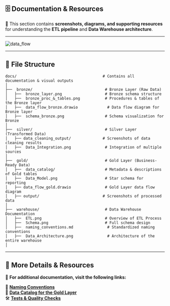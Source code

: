 ## 🗄️ **Documentation & Resources**  

📌 This section contains **screenshots, diagrams, and supporting resources** for understanding the **ETL pipeline** and **Data Warehouse architecture**.  

---
![data_flow](https://github.com/user-attachments/assets/c72c2d50-59da-4417-a24a-c32b813509e6)

---

## 📂 **File Structure**  

```
docs/                                      # Contains all documentation & visual outputs  
│  
├──  bronze/                                # Bronze Layer (Raw Data)  
│   ├──  bronze_layer.png                   # Bronze schema structure  
│   ├──  bronze_proc_&_tables.png           # Procedures & tables of the Bronze layer  
│   ├──  data_flow_bronze.drawio             # Data flow diagram for Bronze layer  
│   ├──  schema_bronze.png                  # Schema visualization for Bronze  
│  
├──  silver/                                # Silver Layer (Transformed Data)  
│   ├── data_cleaning_output/              # Screenshots of data cleaning results  
│   ├──  Data_Integration.png               # Integration of multiple sources  
│  
├──  gold/                                  # Gold Layer (Business-Ready Data)  
│   ├──  data_catalog/                      # Metadata & descriptions of Gold tables  
│   ├──  Data_Model.png                     # Star schema for reporting  
│   ├── data_flow_gold.drawio               # Gold Layer data flow diagram  
│   ├── output/                            # Screenshots of processed data  
│  
├──  warehouse/                             # Data Warehouse Documentation  
│   ├──  ETL.png                            # Overview of ETL Process  
│   ├──  Schema.png                         # Full schema design  
│   ├──  naming_conventions.md               # Standardized naming conventions  
│   ├──  Data_Architecture.png               # Architecture of the entire warehouse  
│  
```  

---

## 🔎 **More Details & Resources**  

📌 **For additional documentation, visit the following links:**  

📑 **[Naming Conventions](https://github.com/basudabC/SQL-Data-Warehouse-Project/blob/main/docs/warehouse/naming_conventions.md)**  
🔖 **[Data Catalog for the Gold Layer](https://github.com/basudabC/SQL-Data-Warehouse-Project/blob/main/docs/gold/data_catalog.md)**  
🛠️ **[Tests & Quality Checks](https://github.com/basudabC/SQL-Data-Warehouse-Project/tree/main/tests)**  
